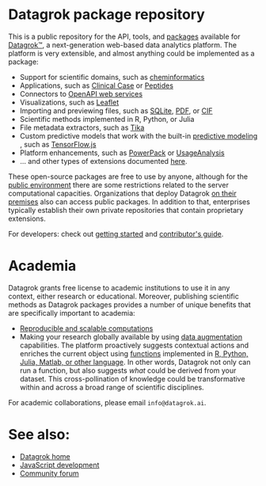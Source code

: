 <!-- TITLE: Self-learning platform -->
<!-- SUBTITLE: -->

# Datagrok package repository

This is a public repository for the API, tools, and [packages](https://datagrok.ai/help/develop/develop#packages)
available for [Datagrok™](https://datagrok.ai), a next-generation web-based data analytics platform. The platform is
very extensible, and almost anything could be implemented as a package:

* Support for scientific domains, such as [cheminformatics](../../packages/Chem/README.md)
* Applications, such as [Clinical Case](../../packages/ClinicalCase/README.md)
  or [Peptides](../../packages/Peptides/README.md)
* Connectors to [OpenAPI web services](https://github.com/datagrok-ai/public/tree/master/packages/Swaggers)
* Visualizations, such as [Leaflet](../../packages/Leaflet/README.md)
* Importing and previewing files, such as
  [SQLite](../../packages/SQLite),
  [PDF](../../packages/PdfViewer/README.md), or
  [CIF](../../packages/NglViewer/README.md)
* Scientific methods implemented in R, Python, or Julia
* File metadata extractors, such as [Tika](../../packages/Tika/README.md)
* Custom predictive models that work with the built-in [predictive modeling](../learn/predictive-modeling.md)
  , such as [TensorFlow.js](../../packages/TensorFlow.js/README.md)
* Platform enhancements, such as [PowerPack](../../packages/PowerPack/README.md)
  or [UsageAnalysis](../../packages/UsageAnalysis)
* ... and other types of extensions documented [here](../develop/extending-and-customizing.md).

These open-source packages are free to use by anyone, although for the [public environment](https://public.datagrok.ai)
there are some restrictions related to the server computational capacities. Organizations that deploy Datagrok
[on their premises](../develop/admin/architecture.md#deployment) also can access public packages. In addition to that,
enterprises typically establish their own private repositories that contain proprietary extensions.

For developers: check out [getting started](../develop/develop.md)
and [contributor's guide](../../CONTRIB.md).

# Academia

Datagrok grants free license to academic institutions to use it in any context, either research or educational.
Moreover, publishing scientific methods as Datagrok packages provides a number of unique benefits that are specifically
important to academia:

* [Reproducible and scalable computations](../compute/compute.md)
* Making your research globally available by using [data augmentation](../discover/data-augmentation.md) capabilities.
  The platform proactively suggests contextual actions and enriches the current object
  using [functions](../overview/functions/function.md)
  implemented in [R, Python, Julia, Matlab, or other language](../compute/scripting.md). In other words, Datagrok not
  only can run a function, but also suggests _what_ could be derived from your dataset. This cross-pollination of
  knowledge could be transformative within and across a broad range of scientific disciplines.

For academic collaborations, please email `info@datagrok.ai`.

# See also:

* [Datagrok home](https://datagrok.ai/)
* [JavaScript development](https://datagrok.ai/help/develop/develop)
* [Community forum](https://community.datagrok.ai/)